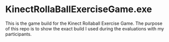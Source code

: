 # KinectRollaBallExerciseGame.exe

This is the game build for the Kinect Rollaball Exercise Game. The purpose of this repo is to show the exact build I used during the evaluations with my participants.
